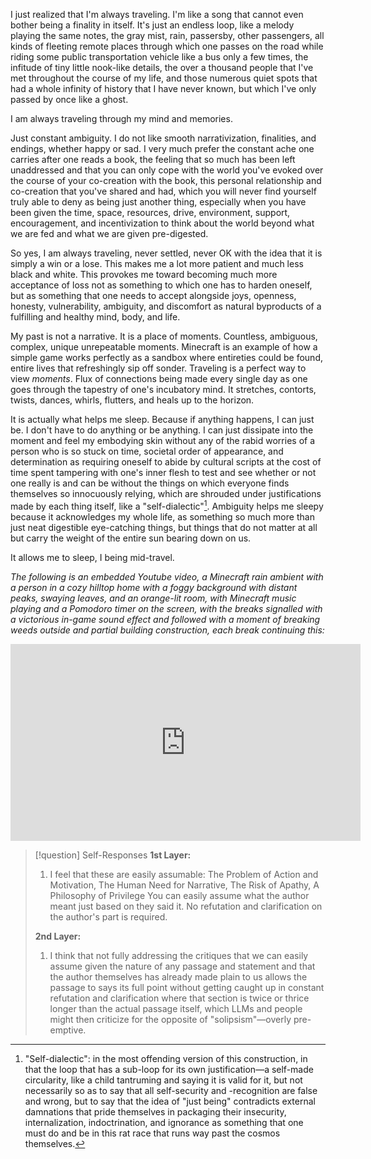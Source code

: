 I just realized that I'm always traveling. I'm like a song that cannot even bother being a finality in itself. It's just an endless loop, like a melody playing the same notes, the gray mist, rain, passersby, other passengers, all kinds of fleeting remote places through which one passes on the road while riding some public transportation vehicle like a bus only a few times, the infitude of tiny little nook-like details, the over a thousand people that I've met throughout the course of my life, and those numerous quiet spots that had a whole infinity of history that I have never known, but which I've only passed by once like a ghost.

I am always traveling through my mind and memories.

Just constant ambiguity. I do not like smooth narrativization, finalities, and endings, whether happy or sad. I very much prefer the constant ache one carries after one reads a book, the feeling that so much has been left unaddressed and that you can only cope with the world you've evoked over the course of your co-creation with the book, this personal relationship and co-creation that you've shared and had, which you will never find yourself truly able to deny as being just another thing, especially when you have been given the time, space, resources, drive, environment, support, encouragement, and incentivization to think about the world beyond what we are fed and what we are given pre-digested.

So yes, I am always traveling, never settled, never OK with the idea that it is simply a win or a lose. This makes me a lot more patient and much less black and white. This provokes me toward becoming much more acceptance of loss not as something to which one has to harden oneself, but as something that one needs to accept alongside joys, openness, honesty, vulnerability, ambiguity, and discomfort as natural byproducts of a fulfilling and healthy mind, body, and life.

My past is not a narrative. It is a place of moments. Countless, ambiguous, complex, unique unrepeatable moments. Minecraft is an example of how a simple game works perfectly as a sandbox where entireties could be found, entire lives that refreshingly sip off sonder. Traveling is a perfect way to view *moments*. Flux of connections being made every single day as one goes through the tapestry of one's incubatory mind. It stretches, contorts, twists, dances, whirls, flutters, and heals up to the horizon.

It is actually what helps me sleep. Because if anything happens, I can just be. I don't have to do anything or be anything. I can just dissipate into the moment and feel my embodying skin without any of the rabid worries of a person who is so stuck on time, societal order of appearance, and determination as requiring oneself to abide by cultural scripts at the cost of time spent tampering with one's inner flesh to test and see whether or not one really is and can be without the things on which everyone finds themselves so innocuously relying, which are shrouded under justifications made by each thing itself, like a "self-dialectic"[^1]. Ambiguity helps me sleepy because it acknowledges my whole life, as something so much more than just neat digestible eye-catching things, but things that do not matter at all but carry the weight of the entire sun bearing down on us.

It allows me to sleep, I being mid-travel.

*The following is an embedded Youtube video, a Minecraft rain ambient with a person in a cozy hilltop home with a foggy background with distant peaks, swaying leaves, and an orange-lit room, with Minecraft music playing and a Pomodoro timer on the screen, with the breaks signalled with a victorious in-game sound effect and followed with a moment of breaking weeds outside and partial building construction, each break continuing this:*

<iframe width="560" height="315" src="https://www.youtube.com/embed/4GFilTktGsA?si=NfIf6KiUjMjvEKul" title="YouTube video player" frameborder="0" allow="accelerometer; autoplay; clipboard-write; encrypted-media; gyroscope; picture-in-picture; web-share" referrerpolicy="strict-origin-when-cross-origin" allowfullscreen></iframe>

[^1]: "Self-dialectic": in the most offending version of this construction, in that the loop that has a sub-loop for its own justification—a self-made circularity, like a child tantruming and saying it is valid for it, but not necessarily so as to say that all self-security and -recognition are false and wrong, but to say that the idea of "just being" contradicts external damnations that pride themselves in packaging their insecurity, internalization, indoctrination, and ignorance as something that one must do and be in this rat race that runs way past the cosmos themselves.

> [!question] Self-Responses
> **1st Layer:**
> 1. I feel that these are easily assumable: The Problem of Action and Motivation, The Human Need for Narrative, The Risk of Apathy, A Philosophy of Privilege
>    You can easily assume what the author meant just based on they said it. No refutation and clarification on the author's part is required.
> 
> **2nd Layer:**
> 1. I think that not fully addressing the critiques that we can easily assume given the nature of any passage and statement and that the author themselves has already made plain to us allows the passage to says its full point without getting caught up in constant refutation and clarification where that section is twice or thrice longer than the actual passage itself, which LLMs and people might then criticize for the opposite of "solipsism"—overly pre-emptive.